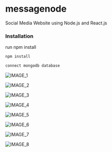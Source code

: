 # messagenode
Social Media Website using Node.js and React.js

### Installation
run npm install
```bash
npm install
```
```bash
connect mongodb database
```
![IMAGE_1](https://user-images.githubusercontent.com/67411296/184550316-6e821607-08d0-43b0-b6fd-6f3b7709fc5d.png)

![IMAGE_2](https://user-images.githubusercontent.com/67411296/184550318-0643bbf3-b2c7-47d2-a8d7-8cccfb90b045.png)

![IMAGE_3](https://user-images.githubusercontent.com/67411296/184550320-c3acc279-6dd4-4806-aa24-5f68f9c0ffe3.png)

![IMAGE_4](https://user-images.githubusercontent.com/67411296/184550321-eb831946-23e8-4130-b74f-43a999557855.png)

![IMAGE_5](https://user-images.githubusercontent.com/67411296/184550325-1381fc01-e870-41dd-bf56-d1ab8401df4c.png)

![IMAGE_6](https://user-images.githubusercontent.com/67411296/184550327-a4ae4994-9e5c-4567-84bd-7a70d8aca3c1.png)

![IMAGE_7](https://user-images.githubusercontent.com/67411296/184550336-fa569c52-f915-4c8f-9aa8-cbeff7e7cb90.png)

![IMAGE_8](https://user-images.githubusercontent.com/67411296/184550337-01a88416-ea11-4063-8b24-5fb3225ba848.png)


